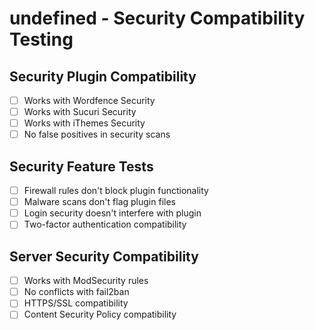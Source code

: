 # undefined - Security Compatibility Testing

## Security Plugin Compatibility
- [ ] Works with Wordfence Security
- [ ] Works with Sucuri Security
- [ ] Works with iThemes Security
- [ ] No false positives in security scans

## Security Feature Tests
- [ ] Firewall rules don't block plugin functionality
- [ ] Malware scans don't flag plugin files
- [ ] Login security doesn't interfere with plugin
- [ ] Two-factor authentication compatibility

## Server Security Compatibility
- [ ] Works with ModSecurity rules
- [ ] No conflicts with fail2ban
- [ ] HTTPS/SSL compatibility
- [ ] Content Security Policy compatibility
